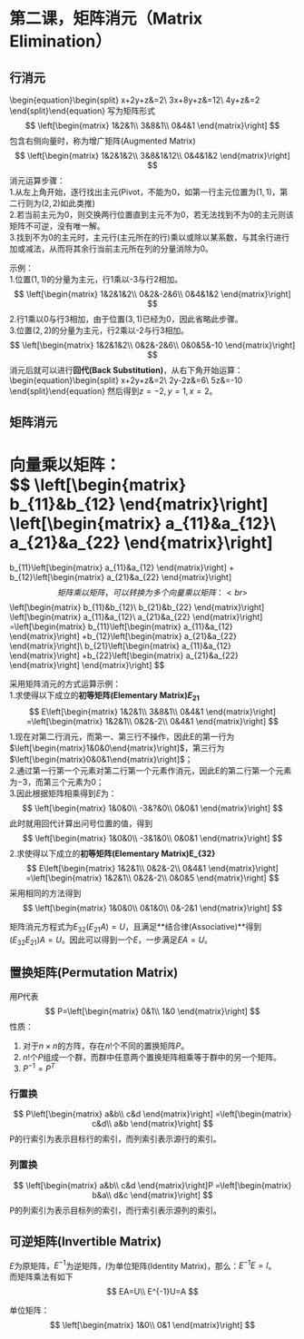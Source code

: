 # 第二课，矩阵消元（Matrix Elimination）
## 行消元
\begin{equation}\begin{split}
x+2y+z&=2\\
3x+8y+z&=12\\
4y+z&=2
\end{split}\end{equation}
写为矩阵形式
$$
\left[\begin{matrix}
1&2&1\\
3&8&1\\
0&4&1
\end{matrix}\right]
$$
包含右侧向量时，称为增广矩阵(Augmented Matrix)
$$
\left[\begin{matrix}
1&2&1&2\\
3&8&1&12\\
0&4&1&2
\end{matrix}\right]
$$
消元运算步骤：<br>
1.从左上角开始，逐行找出主元(Pivot，不能为$0$，如第一行主元位置为$(1,1)$，第二行则为$(2,2)$如此类推)<br>
2.若当前主元为$0$，则交换两行位置直到主元不为$0$，若无法找到不为$0$的主元则该矩阵不可逆，没有唯一解。<br>
3.找到不为$0$的主元时，主元行(主元所在的行)乘以或除以某系数，与其余行进行加或减法，从而将其余行当前主元所在列的分量消除为$0$。<br>

示例：<br>
1.位置$(1,1)$的分量为主元，行1乘以-3与行2相加。
$$
\left[\begin{matrix}
1&2&1&2\\
0&2&-2&6\\
0&4&1&2
\end{matrix}\right]
$$
2.行1乘以0与行3相加，由于位置$(3,1)$已经为$0$，因此省略此步骤。<br>
3.位置$(2,2)$的分量为主元，行2乘以-2与行3相加。
$$
\left[\begin{matrix}
1&2&1&2\\
0&2&-2&6\\
0&0&5&-10
\end{matrix}\right]
$$
消元后就可以进行**回代(Back Substitution)**，从右下角开始运算：
\begin{equation}\begin{split}
x+2y+z&=2\\
2y-2z&=6\\
5z&=-10
\end{split}\end{equation}
然后得到$z=-2,y=1,x=2$。

## 矩阵消元
向量乘以矩阵：<br>
$$
\left[\begin{matrix}
b_{11}&b_{12}
\end{matrix}\right]
\left[\begin{matrix}
a_{11}&a_{12}\\
a_{21}&a_{22}
\end{matrix}\right]
=
b_{11}\left[\begin{matrix}
a_{11}&a_{12}
\end{matrix}\right]
+
b_{12}\left[\begin{matrix}
a_{21}&a_{22}
\end{matrix}\right]
$$
矩阵乘以矩阵，可以转换为多个向量乘以矩阵：<br>
$$
\left[\begin{matrix}
b_{11}&b_{12}\\
b_{21}&b_{22}
\end{matrix}\right]
\left[\begin{matrix}
a_{11}&a_{12}\\
a_{21}&a_{22}
\end{matrix}\right]
=\left[\begin{matrix}
b_{11}\left[\begin{matrix}
a_{11}&a_{12}
\end{matrix}\right]
+b_{12}\left[\begin{matrix}
a_{21}&a_{22}
\end{matrix}\right]\\
b_{21}\left[\begin{matrix}
a_{11}&a_{12}
\end{matrix}\right]
+b_{22}\left[\begin{matrix}
a_{21}&a_{22}
\end{matrix}\right]
\end{matrix}\right]
$$

采用矩阵消元的方式运算示例： <br>
1.求使得以下成立的**初等矩阵(Elementary Matrix)$E_{21}$**
$$
E\left[\begin{matrix}
1&2&1\\
3&8&1\\
0&4&1
\end{matrix}\right]
=\left[\begin{matrix}
1&2&1\\
0&2&-2\\
0&4&1
\end{matrix}\right]
$$
1.现在对第二行消元，而第一、第三行不操作，因此E的第一行为$\left[\begin{matrix}1&0&0\end{matrix}\right]$，第三行为$\left[\begin{matrix}0&0&1\end{matrix}\right]$；<br>
2.通过第一行第一个元素对第二行第一个元素作消元，因此E的第二行第一个元素为$-3$，而第三个元素为$0$；<br>
3.因此根据矩阵相乘得到$E$为：
$$
\left[\begin{matrix}
1&0&0\\
-3&?&0\\
0&0&1
\end{matrix}\right]
$$
此时就用回代计算出问号位置的值，得到
$$
\left[\begin{matrix}
1&0&0\\
-3&1&0\\
0&0&1
\end{matrix}\right]
$$
2.求使得以下成立的**初等矩阵(Elementary Matrix)E_{32}**
$$
E\left[\begin{matrix}
1&2&1\\
0&2&-2\\
0&4&1
\end{matrix}\right]
=\left[\begin{matrix}
1&2&1\\
0&2&-2\\
0&0&5
\end{matrix}\right]
$$
采用相同的方法得到
$$
\left[\begin{matrix}
1&0&0\\
0&1&0\\
0&-2&1
\end{matrix}\right]
$$

矩阵消元方程式为$E_{32}(E_{21}A)=U$，且满足**结合律(Associative)**得到$(E_{32}E_{21})A=U$。因此可以得到一个$E$，一步满足$EA=U$。

## 置换矩阵(Permutation Matrix)
用$P$代表
$$
P=\left[\begin{matrix}
0&1\\
1&0
\end{matrix}\right]
$$
性质：<br>
1. 对于$n\times n$的方阵，存在$n!$个不同的置换矩阵$P$。<br>
2. $n!$个$P$组成一个群，而群中任意两个置换矩阵相乘等于群中的另一个矩阵。<br>
3. $P^{-1}=P^T$

### 行置换
$$
P\left[\begin{matrix}
a&b\\
c&d
\end{matrix}\right]
=\left[\begin{matrix}
c&d\\
a&b
\end{matrix}\right]
$$
P的行索引为表示目标行的索引，而列索引表示源行的索引。
### 列置换
$$
\left[\begin{matrix}
a&b\\
c&d
\end{matrix}\right]P
=\left[\begin{matrix}
b&a\\
d&c
\end{matrix}\right]
$$
P的列索引为表示目标列的索引，而行索引表示源列的索引。

## 可逆矩阵(Invertible Matrix)
$E$为原矩阵，$E^{-1}$为逆矩阵，$I$为单位矩阵(Identity Matrix)，那么：$E^{-1}E=I$。<br>
而矩阵乘法有如下
$$
EA=U\\
E^{-1}U=A
$$

单位矩阵：
$$
\left[\begin{matrix}
1&0\\
0&1
\end{matrix}\right]
$$
